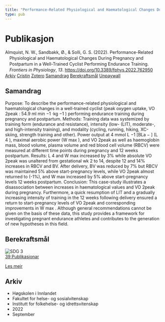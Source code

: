 ```yaml
---
title: "Performance-Related Physiological and Haematological Changes During Pregnancy and Postpartum in a Well-Trained Cyclist Performing Endurance Training"
type: pub
---
```

<h1>Publikasjon</h1>
<article id="csl-bib-container-N854EAU5" class="csl-bib-container">
  <div class="csl-bib-body" style="line-height: 1.35; padding-left: 1em; text-indent:-1em;">
  <div class="csl-entry">Almquist, N. W., Sandbakk, &#xD8;., &amp; Solli, G. S. (2022). Performance-Related Physiological and Haematological Changes During Pregnancy and Postpartum in a Well-Trained Cyclist Performing Endurance Training. <i>Frontiers in Physiology</i>, <i>13</i>. <a href="https://doi.org/10.3389/fphys.2022.762950">https://doi.org/10.3389/fphys.2022.762950</a></div>
</div>
  <div class="csl-bib-buttons">
    <a href="#taxonomy-article-N854EAU5" class="csl-bib-button">Arkiv</a>
    <a href="https://app.cristin.no/results/show.jsf?id=2047867" alt="Cristin URL" class="csl-bib-button">Cristin</a>
    <a href="http://zotero.org/groups/5022929/items/N854EAU5" alt="Zotero URL" class="csl-bib-button">Zotero</a>
    <a href="#abstract-article-N854EAU5" class="csl-bib-button">Samandrag</a>
    <a href="#sdg-article-N854EAU5" class="csl-bib-button">Berekraftsmål</a>
    <a href="https://www.frontiersin.org/articles/10.3389/fphys.2022.762950/pdf" class="csl-bib-button">Unpaywall</a>
  </div>
  <div id="csl-bib-meta-container-N854EAU5"></div>
</article>
<div id="csl-bib-meta-N854EAU5" class="csl-bib-meta">
  <article id="abstract-article-N854EAU5" class="abstract-article">
    <h1>Samandrag</h1>
    Purpose: To describe the performance-related physiological and haematological changes in a well-trained cyclist (peak oxygen uptake, VO 2peak : 54.9 ml min −1 ·kg −1 ) performing endurance training during pregnancy and postpartum. Methods: Training data was systemized by training form (endurance and resistance), intensity (low- (LIT), moderate-, and high-intensity training), and modality (cycling, running, hiking, XC-skiing, strength training and other). Power output at 4 mmol L −1 [BLa − ] (L 4 ), maximal aerobic power (W max ), and VO 2peak as well as haemoglobin mass, blood volume, plasma volume and red blood cell volume (RBCV) were measured at different time points during pregnancy and 12 weeks postpartum. Results: L 4 and W max increased by 3% while absolute VO 2peak was unaltered from gestational wk 2 to 14, despite 12 and 14% increases in RBCV and BV. After delivery, BV was reduced by 7% but RBCV was maintained 5% above start-pregnancy levels, while VO 2peak almost returned to (-1%), and W max increased by 5% above start-pregnancy levels 12 weeks postpartum. Conclusion: This case-study illustrates a disassociation between increases in haematological values and VO 2peak during pregnancy. Furthermore, a quick resumption of LIT and a gradually increasing intensity of training in the 12 weeks following delivery ensured a return to start-pregnancy levels of VO 2peak and corresponding improvements in W max . Although general recommendations cannot be given on the basis of these data, this study provides a framework for investigating pregnant endurance athletes and contributes to the generation of new hypotheses in this field.
  </article>
  <article id="sdg-article-N854EAU5" class="sdg-article">
    <h1>Berekraftsmål</h1>
    <div class="sdg-container"><div id="sdg3" class="sdg">
<img src="{{< params subfolder >}}images/sdg/sdg03_no.png" class="image" alt="SDG 3">
<div class="sdg-overlay">
<a href="{{< params subfolder >}}no/archive/?sdg=3#archive" class="sdg-publication-count"><span>39</span> Publikasjonar</a>
<p><a href="https://www.fn.no/om-fn/fns-baerekraftsmaal/god-helse-og-livskvalitet?lang=nno-NO" class="sdg-read-more">Les meir</a></p>
</div>
</div></div>
  </article>
  <article id="taxonomy-article-N854EAU5" class="taxonomy-article">
    <h1>Arkiv</h1>
    <ul>
      <li>Høgskolen i Innlandet</li>
      <li>Fakultet for helse- og sosialvitenskap</li>
      <li>Institutt for folkehelse- og idrettsvitenskap</li>
      <li>2022</li>
      <li>September</li>
    </ul>
  </article>
</div>
